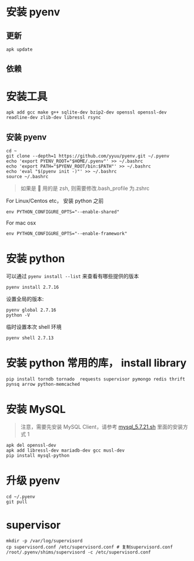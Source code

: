 # 安装 pyenv

## 更新

```
apk update
```

## 依赖

# 安装工具

```
apk add gcc make g++ sqlite-dev bzip2-dev openssl openssl-dev readline-dev zlib-dev libressl rsync
```

## 安装 pyenv

```
cd ~
git clone --depth=1 https://github.com/yyuu/pyenv.git ~/.pyenv
echo 'export PYENV_ROOT="$HOME/.pyenv"' >> ~/.bashrc
echo 'export PATH="$PYENV_ROOT/bin:$PATH"' >> ~/.bashrc
echo 'eval "$(pyenv init -)"' >> ~/.bashrc
source ~/.bashrc
```

> 如果是  用的是 zsh, 则需要修改.bash_profile 为.zshrc

For Linux/Centos etc， 安装 python 之前

```
env PYTHON_CONFIGURE_OPTS="--enable-shared"
```

For mac osx

```
env PYTHON_CONFIGURE_OPTS="--enable-framework"
```

# 安装 python

可以通过 `pyenv install --list` 来查看有哪些提供的版本

```
pyenv install 2.7.16
```

设置全局的版本:

```
pyenv global 2.7.16
python -V
```

临时设置本次 shell 环境

```
pyenv shell 2.7.13
```

# 安装 python 常用的库， install library

```
pip install torndb tornado  requests supervisor pymongo redis thrift pynsq arrow python-memcached
```

# 安装 MySQL

> 注意，需要先安装 MySQL Client，请参考 [mysql_5.7.21.sh](../mysql_5.7.21.sh) 里面的安装方式 1

```
apk del openssl-dev
apk add libressl-dev mariadb-dev gcc musl-dev
pip install mysql-python
```

# 升级 pyenv

```
cd ~/.pyenv
git pull
```

# supervisor

```
mkdir -p /var/log/supervisord
cp supervisord.conf /etc/supervisord.conf # 复制supervisord.conf
/root/.pyenv/shims/supervisord -c /etc/supervisord.conf
```
